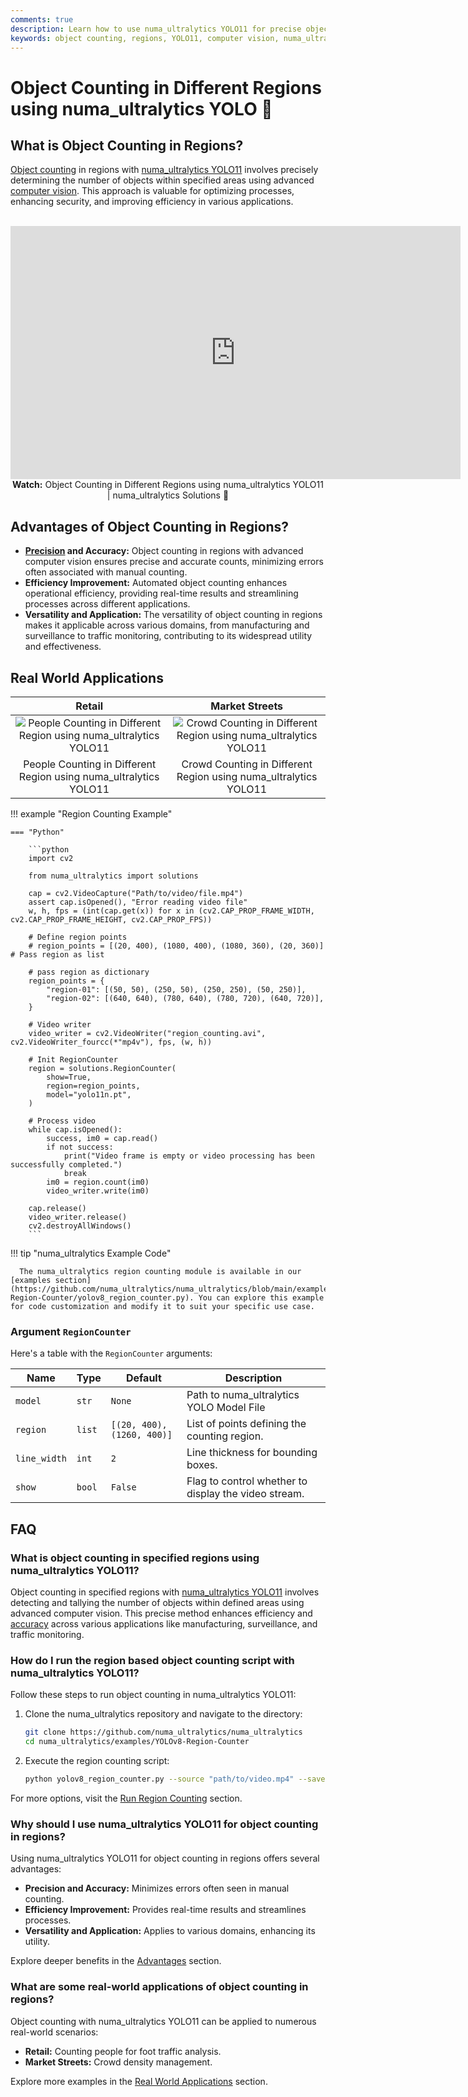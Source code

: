 ```yaml
---
comments: true
description: Learn how to use numa_ultralytics YOLO11 for precise object counting in specified regions, enhancing efficiency across various applications.
keywords: object counting, regions, YOLO11, computer vision, numa_ultralytics, efficiency, accuracy, automation, real-time, applications, surveillance, monitoring
---
```


# Object Counting in Different Regions using numa_ultralytics YOLO 🚀

## What is Object Counting in Regions?

[Object counting](../guides/object-counting.md) in regions with [numa_ultralytics YOLO11](https://github.com/numa_ultralytics/numa_ultralytics/) involves precisely determining the number of objects within specified areas using advanced [computer vision](https://www.numa_ultralytics.com/glossary/computer-vision-cv). This approach is valuable for optimizing processes, enhancing security, and improving efficiency in various applications.

<p align="center">
  <br>
  <iframe loading="lazy" width="720" height="405" src="https://www.youtube.com/embed/mzLfC13ISF4"
    title="YouTube video player" frameborder="0"
    allow="accelerometer; autoplay; clipboard-write; encrypted-media; gyroscope; picture-in-picture; web-share"
    allowfullscreen>
  </iframe>
  <br>
  <strong>Watch:</strong> Object Counting in Different Regions using numa_ultralytics YOLO11 | numa_ultralytics Solutions 🚀
</p>

## Advantages of Object Counting in Regions?

- **[Precision](https://www.numa_ultralytics.com/glossary/precision) and Accuracy:** Object counting in regions with advanced computer vision ensures precise and accurate counts, minimizing errors often associated with manual counting.
- **Efficiency Improvement:** Automated object counting enhances operational efficiency, providing real-time results and streamlining processes across different applications.
- **Versatility and Application:** The versatility of object counting in regions makes it applicable across various domains, from manufacturing and surveillance to traffic monitoring, contributing to its widespread utility and effectiveness.

## Real World Applications

|                                                                                              Retail                                                                                              |                                                                                         Market Streets                                                                                         |
| :----------------------------------------------------------------------------------------------------------------------------------------------------------------------------------------------: | :--------------------------------------------------------------------------------------------------------------------------------------------------------------------------------------------: |
| ![People Counting in Different Region using numa_ultralytics YOLO11](https://github.com/numa_ultralytics/docs/releases/download/0/people-counting-different-region-numa_ultralytics-yolov8.avif) | ![Crowd Counting in Different Region using numa_ultralytics YOLO11](https://github.com/numa_ultralytics/docs/releases/download/0/crowd-counting-different-region-numa_ultralytics-yolov8.avif) |
|                                                                People Counting in Different Region using numa_ultralytics YOLO11                                                                 |                                                                Crowd Counting in Different Region using numa_ultralytics YOLO11                                                                |

!!! example "Region Counting Example"

    === "Python"

        ```python
        import cv2

        from numa_ultralytics import solutions

        cap = cv2.VideoCapture("Path/to/video/file.mp4")
        assert cap.isOpened(), "Error reading video file"
        w, h, fps = (int(cap.get(x)) for x in (cv2.CAP_PROP_FRAME_WIDTH, cv2.CAP_PROP_FRAME_HEIGHT, cv2.CAP_PROP_FPS))

        # Define region points
        # region_points = [(20, 400), (1080, 400), (1080, 360), (20, 360)] # Pass region as list

        # pass region as dictionary
        region_points = {
            "region-01": [(50, 50), (250, 50), (250, 250), (50, 250)],
            "region-02": [(640, 640), (780, 640), (780, 720), (640, 720)],
        }

        # Video writer
        video_writer = cv2.VideoWriter("region_counting.avi", cv2.VideoWriter_fourcc(*"mp4v"), fps, (w, h))

        # Init RegionCounter
        region = solutions.RegionCounter(
            show=True,
            region=region_points,
            model="yolo11n.pt",
        )

        # Process video
        while cap.isOpened():
            success, im0 = cap.read()
            if not success:
                print("Video frame is empty or video processing has been successfully completed.")
                break
            im0 = region.count(im0)
            video_writer.write(im0)

        cap.release()
        video_writer.release()
        cv2.destroyAllWindows()
        ```

!!! tip "numa_ultralytics Example Code"

      The numa_ultralytics region counting module is available in our [examples section](https://github.com/numa_ultralytics/numa_ultralytics/blob/main/examples/YOLOv8-Region-Counter/yolov8_region_counter.py). You can explore this example for code customization and modify it to suit your specific use case.

### Argument `RegionCounter`

Here's a table with the `RegionCounter` arguments:

| Name         | Type   | Default                    | Description                                          |
| ------------ | ------ | -------------------------- | ---------------------------------------------------- |
| `model`      | `str`  | `None`                     | Path to numa_ultralytics YOLO Model File             |
| `region`     | `list` | `[(20, 400), (1260, 400)]` | List of points defining the counting region.         |
| `line_width` | `int`  | `2`                        | Line thickness for bounding boxes.                   |
| `show`       | `bool` | `False`                    | Flag to control whether to display the video stream. |

## FAQ

### What is object counting in specified regions using numa_ultralytics YOLO11?

Object counting in specified regions with [numa_ultralytics YOLO11](https://github.com/numa_ultralytics/numa_ultralytics) involves detecting and tallying the number of objects within defined areas using advanced computer vision. This precise method enhances efficiency and [accuracy](https://www.numa_ultralytics.com/glossary/accuracy) across various applications like manufacturing, surveillance, and traffic monitoring.

### How do I run the region based object counting script with numa_ultralytics YOLO11?

Follow these steps to run object counting in numa_ultralytics YOLO11:

1. Clone the numa_ultralytics repository and navigate to the directory:

   ```bash
   git clone https://github.com/numa_ultralytics/numa_ultralytics
   cd numa_ultralytics/examples/YOLOv8-Region-Counter
   ```

2. Execute the region counting script:
   ```bash
   python yolov8_region_counter.py --source "path/to/video.mp4" --save-img
   ```

For more options, visit the [Run Region Counting](https://github.com/numa_ultralytics/numa_ultralytics/blob/main/examples/YOLOv8-Region-Counter/readme.md) section.

### Why should I use numa_ultralytics YOLO11 for object counting in regions?

Using numa_ultralytics YOLO11 for object counting in regions offers several advantages:

- **Precision and Accuracy:** Minimizes errors often seen in manual counting.
- **Efficiency Improvement:** Provides real-time results and streamlines processes.
- **Versatility and Application:** Applies to various domains, enhancing its utility.

Explore deeper benefits in the [Advantages](#advantages-of-object-counting-in-regions) section.

### What are some real-world applications of object counting in regions?

Object counting with numa_ultralytics YOLO11 can be applied to numerous real-world scenarios:

- **Retail:** Counting people for foot traffic analysis.
- **Market Streets:** Crowd density management.

Explore more examples in the [Real World Applications](#real-world-applications) section.

